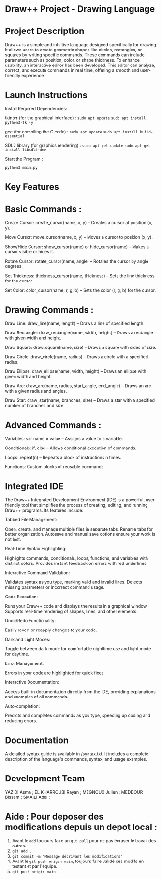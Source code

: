 # Draw++ Project - Drawing Language



# Project Description

Draw++ is a simple and intuitive language designed specifically for drawing. It allows users to create geometric shapes like circles, rectangles, or squares by writing specific commands. These commands can include parameters such as position, color, or shape thickness. To enhance usability, an interactive editor has been developed. This editor can analyze, correct, and execute commands in real time, offering a smooth and user-friendly experience.



# Launch Instructions

Install Required Dependencies:

tkinter (for the graphical interface) :
`sudo apt update`
`sudo apt install python3-tk -y`

gcc (for compiling the C code) :
`sudo apt update`
`sudo apt install build-essential`

SDL2 library (for graphics rendering) :
`sudo apt-get update`
`sudo apt-get install libsdl2-dev`

Start the Program :

`python3 main.py`


# Key Features

# Basic Commands : 

Create Cursor: create_cursor(name, x, y) – Creates a cursor at position (x, y).

Move Cursor: move_cursor(name, x, y) – Moves a cursor to position (x, y).

Show/Hide Cursor: show_cursor(name) or hide_cursor(name) – Makes a cursor visible or hides it.

Rotate Cursor: rotate_cursor(name, angle) – Rotates the cursor by angle degrees.

Set Thickness: thickness_cursor(name, thickness) – Sets the line thickness for the cursor.

Set Color: color_cursor(name, r, g, b) – Sets the color (r, g, b) for the cursor.

# Drawing Commands : 

Draw Line: draw_line(name, length) – Draws a line of specified length.

Draw Rectangle: draw_rectangle(name, width, height) – Draws a rectangle with given width and height.

Draw Square: draw_square(name, size) – Draws a square with sides of size.

Draw Circle: draw_circle(name, radius) – Draws a circle with a specified radius.

Draw Ellipse: draw_ellipse(name, width, height) – Draws an ellipse with given width and height.

Draw Arc: draw_arc(name, radius, start_angle, end_angle) – Draws an arc with a given radius and angles.

Draw Star: draw_star(name, branches, size) – Draws a star with a specified number of branches and size.

# Advanced Commands : 

Variables: var name = value – Assigns a value to a variable.

Conditionals: if, else – Allows conditional execution of commands.

Loops: repeat(n) – Repeats a block of instructions n times.

Functions: Custom blocks of reusable commands.
    

# Integrated IDE

The Draw++ Integrated Development Environment (IDE) is a powerful, user-friendly tool that simplifies the process of creating, editing, and running Draw++ programs. Its features include:


Tabbed File Management:

Open, create, and manage multiple files in separate tabs.
Rename tabs for better organization.
Autosave and manual save options ensure your work is not lost.


Real-Time Syntax Highlighting:

Highlights commands, conditionals, loops, functions, and variables with distinct colors.
Provides instant feedback on errors with red underlines.


Interactive Command Validation:

Validates syntax as you type, marking valid and invalid lines.
Detects missing parameters or incorrect command usage.


Code Execution:

Runs your Draw++ code and displays the results in a graphical window.
Supports real-time rendering of shapes, lines, and other elements.


Undo/Redo Functionality:

Easily revert or reapply changes to your code.


Dark and Light Modes:

Toggle between dark mode for comfortable nighttime use and light mode for daytime.


Error Management:

Errors in your code are highlighted for quick fixes.


Interactive Documentation:

Access built-in documentation directly from the IDE, providing explanations and examples of all commands.


Auto-completion:

Predicts and completes commands as you type, speeding up coding and reducing errors.



# Documentation

A detailed syntax guide is available in /syntax.txt. It includes a complete description of the language's commands, syntax, and usage examples.




# Development Team

YAZIDI Asma ; 
EL KHARROUBI Rayan ; 
MEGNOUX Julien ; 
MEDDOUR Bissem ;
SMAILI Adel ;





# Aide : Pour deposer des modifications depuis un depot local :
1. Avant le `add` toujours faire un `git pull` pour ne pas écraser le travail des autres.
2. `git add .`
3. `git commit -m "Message décrivant les modifications"`
4. Avant le `git push origin main`, toujours faire validé ces modifs en testant et par l'équipe.
5. `git push origin main`




